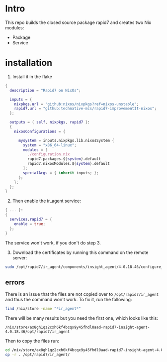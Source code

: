 # Intro

This repo builds the closed source package rapid7 and creates two Nix modules:
- Package
- Service



# installation

1. Install it in the flake
```nix
{
  description = "Rapid7 on NixOs";

  inputs = {
    nixpkgs.url = "github:nixos/nixpkgs?ref=nixos-unstable";
    rapid7.url = "github:technative-mcs/rapid7-improvementIt-nixos";
  };

  outputs = { self, nixpkgs, rapid7 }:
  {
    nixosConfigurations = {

      mysystem = inputs.nixpkgs.lib.nixosSystem {
        system = "x86_64-linux";
        modules = [
          ./configuration.nix
          rapid7.packages.${system}.default
          rapid7.nixosModules.${system}.default
        ];
        specialArgs = { inherit inputs; };
      };
    };
  };
}
```

2. Then enable the ir_agent service:
```nix
{ ... }:
{
  services.rapid7 = {
    enable = true;
  };
}
```
The service won't work, if you don't do step 3.

3. Download the certificates by running this command on the remote server:
```bash
sudo /opt/rapid7/ir_agent/components/insight_agent/4.0.18.46/configure_agent.sh --token=<specifiy-token-here> -v --start --no_version_check
```


## errors

There is an issue that the files are not copied over to `/opt/rapid7/ir_agent` and thus the command won't work.
To fix it, run the following:
```bash
find /nix/store -name "*ir_agent*"
```

There will be many results but you need the first one, which looks like this:
```
/nix/store/ax8gh1qz2cxh6kf4bcqx9y45fhdl0aad-rapid7-insight-agent-4.0.18.46/opt/rapid7/ir_agent
```

Then to copy the files run:
```bash
cd /nix/store/ax8gh1qz2cxh6kf4bcqx9y45fhdl0aad-rapid7-insight-agent-4.0.18.46/opt/rapid7/ir_agent
cp -r . /opt/rapid7/ir_agent/
```


